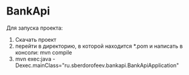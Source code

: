 # BankApi
Для запуска проекта:
1. Скачать проект
2. перейти в директорию, в которой находится *.pom и написать в консоли: mvn compile
3. mvn exec:java -Dexec.mainClass="ru.sberdorofeev.bankapi.BankApiApplication"
